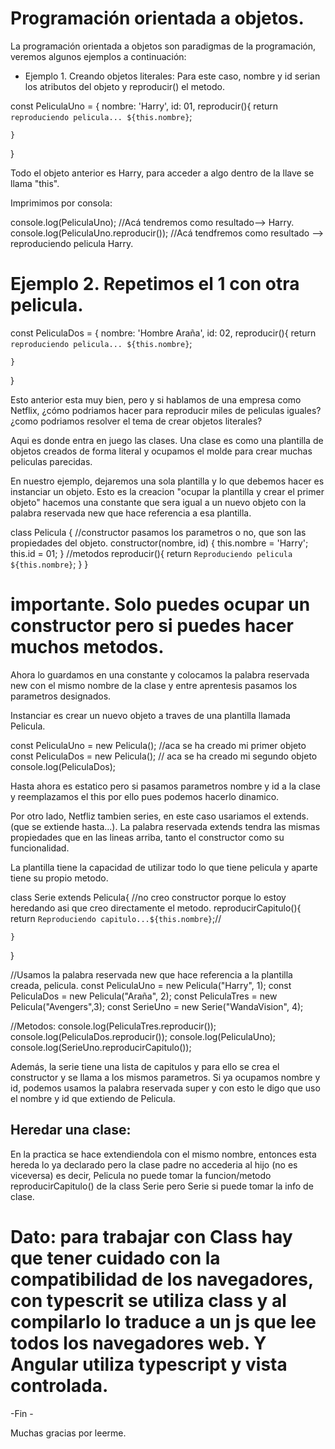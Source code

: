 # Programación orientada a objetos.

La programación orientada a objetos son paradigmas de la programación, veremos algunos ejemplos a continuación:

- Ejemplo 1. Creando objetos literales: Para este caso, nombre y id serian los atributos del objeto y reproducir() el metodo.

const PeliculaUno = {
    nombre: 'Harry',
    id: 01,
    reproducir(){
        return `reproduciendo pelicula... ${this.nombre}`;
        
    }
}

Todo el objeto anterior es Harry, para acceder a algo dentro de la llave se llama "this".

Imprimimos por consola:

console.log(PeliculaUno); //Acá tendremos como resultado--> Harry.
console.log(PeliculaUno.reproducir()); //Acá tendfremos como resultado --> reproduciendo pelicula Harry.


# Ejemplo 2. Repetimos el 1 con otra pelicula.

const PeliculaDos = {
    nombre: 'Hombre Araña',
    id: 02,
    reproducir(){
        return `reproduciendo pelicula... ${this.nombre}`;
        
    }
}

Esto anterior esta muy bien, pero y si hablamos de una empresa como Netflix, ¿cómo podriamos hacer para reproducir miles de peliculas iguales? ¿como podriamos resolver el tema de crear objetos literales?

Aqui es donde entra en juego las clases. Una clase es como una plantilla de objetos creados de forma literal y ocupamos el molde para crear muchas peliculas parecidas.

En nuestro ejemplo, dejaremos una sola plantilla y lo que debemos hacer es instanciar un objeto. 
Esto es la creacion "ocupar la plantilla y crear el primer objeto" hacemos una constante que sera igual a un nuevo objeto con la palabra reservada new que hace referencia a esa plantilla.

class Pelicula {
//constructor pasamos los parametros  o no, que son las propiedades del objeto.
    constructor(nombre, id) {
        this.nombre = 'Harry';
        this.id = 01;
    }
    //metodos
 reproducir(){
     return `Reproduciendo pelicula ${this.nombre}`;
 }
}

# importante. Solo puedes ocupar un constructor pero si puedes hacer muchos metodos.

Ahora lo guardamos en una constante y colocamos la palabra reservada new con el mismo nombre de la clase y entre aprentesis pasamos los parametros designados.

Instanciar es crear un nuevo objeto a traves de una plantilla llamada Pelicula.

const PeliculaUno = new Pelicula(); //aca se ha creado mi primer objeto
const PeliculaDos = new Pelicula(); // aca se ha creado mi segundo objeto
console.log(PeliculaDos);

Hasta ahora es estatico pero si pasamos parametros nombre y id a la clase y reemplazamos el this por ello pues podemos hacerlo dinamico.


Por otro lado, Netfliz tambien series, en este caso usariamos el extends. (que se extiende hasta...). La palabra reservada extends tendra las mismas propiedades que en las lineas arriba, tanto el constructor como su funcionalidad.


La plantilla tiene la capacidad de utilizar todo lo que tiene pelicula y aparte tiene su propio metodo.

class Serie extends Pelicula{
    //no creo constructor porque lo estoy heredando asi que creo directamente el metodo.
    reproducirCapitulo(){
        return `Reproduciendo capitulo...${this.nombre}`;//

    }
}

//Usamos la palabra reservada new que hace referencia a la plantilla creada, pelicula.
const PeliculaUno = new Pelicula("Harry", 1);
const PeliculaDos = new Pelicula("Araña", 2);
const PeliculaTres = new Pelicula("Avengers",3);
const SerieUno = new Serie("WandaVision", 4);

//Metodos:
console.log(PeliculaTres.reproducir());
console.log(PeliculaDos.reproducir());
console.log(PeliculaUno);
console.log(SerieUno.reproducirCapitulo());

Además, la serie tiene una lista de capitulos y para ello se crea el constructor y se llama a los mismos parametros. Si ya ocupamos nombre y id, podemos usamos la palabra reservada super y con esto le digo que uso el nombre y id que extiendo de Pelicula.

## Heredar una clase: 
En la practica se hace extendiendola con el mismo nombre, entonces esta hereda lo ya declarado pero la clase padre no accederia al hijo (no es viceversa) es decir, Pelicula no puede tomar la funcion/metodo reproducirCapitulo() de la class Serie pero Serie si puede tomar la info de clase.


# Dato: para trabajar con Class hay que tener cuidado con la compatibilidad de los navegadores, con typescrit se utiliza class y al compilarlo lo traduce a un js que lee todos los navegadores web. Y Angular utiliza typescript y vista controlada.

-Fin -

Muchas gracias por leerme.
